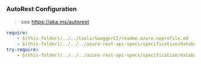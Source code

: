 ### AutoRest Configuration
> see https://aka.ms/autorest

``` yaml
require:
    - $(this-folder)/../../tools/SwaggerCI/readme.azure.noprofile.md
    - $(this-folder)/../../../azure-rest-api-specs/specification/databasefleetmanager/resource-manager/readme.md
try-require:
    - $(this-folder)/../../../azure-rest-api-specs/specification/databasefleetmanager/resource-manager/readme.powershell.md
```
